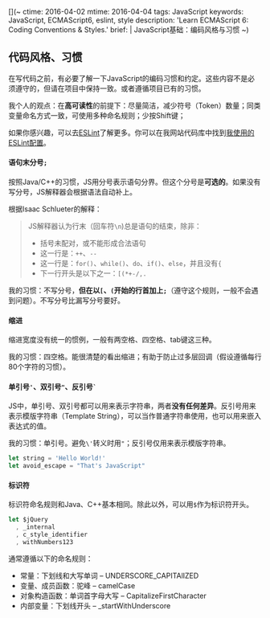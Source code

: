 [](~
    ctime: 2016-04-02
    mtime: 2016-04-04
    tags:  JavaScript
    keywords: JavaScript, ECMAScript6, eslint, style
    description: 'Learn ECMAScript 6: Coding Conventions & Styles.'
    brief: |
            JavaScript基础：编码风格与习惯
~)

## 代码风格、习惯
在写代码之前，有必要了解一下JavaScript的编码习惯和约定。这些内容不是必须遵守的，但请在项目中保持一致。或者遵循项目已有的习惯。

我个人的观点：在**高可读性**的前提下：尽量简洁，减少符号（Token）数量；同类变量命名方式一致，可使用多种命名规则；少按Shift键；

如果你感兴趣，可以去[ESLint](http://eslint.org)了解更多。你可以在我网站代码库中找到[我使用的ESLint配置](https://github.com/wacky6/newbie/blob/master/.eslintrc.yml)。

#### 语句末分号`;`
按照Java/C++的习惯，JS用分号表示语句分界。但这个分号是**可选的**。如果没有写分号，JS解释器会根据语法自动补上。

根据Isaac Schlueter的解释：

> JS解释器认为行末（回车符`\n`)总是语句的结束，除非：
> 
> * 括号未配对，或不能形成合法语句
> * 这一行是：`++`、`--`
> * 这一行是：`for()`、`while()`、`do`、`if()`、`else`，并且没有`{`
> * 下一行开头是以下之一：`[(*+-/,.`

我的习惯：不写分号，**但在以`[`、`(`开始的行首加上`;`**（遵守这个规则，一般不会遇到问题）。不写分号比漏写分号要好。

#### 缩进
缩进宽度没有统一的惯例，一般有两空格、四空格、tab键这三种。

我的习惯：四空格。能很清楚的看出缩进；有助于防止过多层回调（假设遵循每行80个字符的习惯）。

#### 单引号`'`、双引号`"`、反引号<code>`</code>

JS中，单引号、双引号都可以用来表示字符串，两者**没有任何差异**。反引号用来表示模版字符串（Template String），可以当作普通字符串使用，也可以用来嵌入表达式的值。

我的习惯：单引号。避免`\'`转义时用`"`；反引号仅用来表示模版字符串。

```JavaScript
let string = 'Hello World!'
let avoid_escape = "That's JavaScript"
```

#### 标识符
标识符命名规则和Java、C++基本相同。除此以外，可以用`$`作为标识符开头。
```JavaScript
let $jQuery
  , _internal
  , c_style_identifier
  , withNumbers123
```

通常遵循以下的命名规则：

* 常量：下划线和大写单词 – UNDERSCORE_CAPITAlIZED
* 变量、成员函数：驼峰 – camelCase
* 对象构造函数：单词首字母大写 – CapitalizeFirstCharacter
* 内部变量：下划线开头 – _startWithUnderscore

